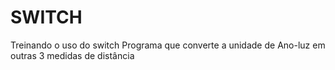 # SWITCH
Treinando o uso do switch
Programa que converte a unidade de Ano-luz em outras 3 medidas de distância 
